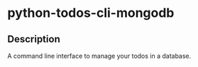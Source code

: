 # python-todos-cli-mongodb

## Description
A command line interface to manage your todos in a database.
